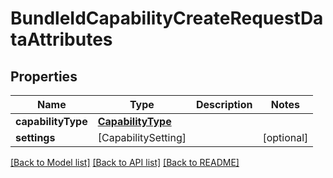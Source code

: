 # BundleIdCapabilityCreateRequestDataAttributes

## Properties
Name | Type | Description | Notes
------------ | ------------- | ------------- | -------------
**capabilityType** | [**CapabilityType**](CapabilityType.md) |  | 
**settings** | [CapabilitySetting] |  | [optional] 

[[Back to Model list]](../README.md#documentation-for-models) [[Back to API list]](../README.md#documentation-for-api-endpoints) [[Back to README]](../README.md)


